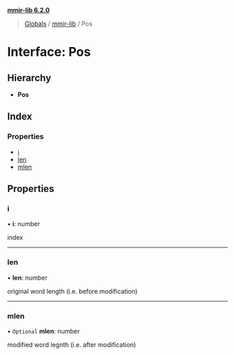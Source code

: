 **[mmir-lib 6.2.0](../README.md)**

> [Globals](../README.md) / [mmir-lib](../modules/mmir_lib.md) / Pos

# Interface: Pos

## Hierarchy

* **Pos**

## Index

### Properties

* [i](mmir_lib.pos.md#i)
* [len](mmir_lib.pos.md#len)
* [mlen](mmir_lib.pos.md#mlen)

## Properties

### i

•  **i**: number

index

___

### len

•  **len**: number

original word length (i.e. before modification)

___

### mlen

• `Optional` **mlen**: number

modified word legnth (i.e. after modification)
